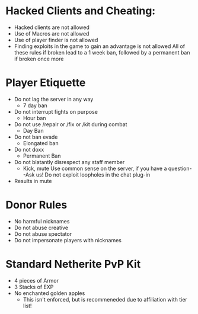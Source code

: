 # Hacked Clients and Cheating:
- Hacked clients are not allowed
- Use of Macros are not allowed
- Use of player finder is not allowed
- Finding exploits in the game to gain an advantage is not allowed 
All of these rules if broken lead to a 1 week ban, followed by a permanent ban if broken once more
  
# Player Etiquette
- Do not lag the server in any way
    - 7 day ban
- Do not interrupt fights on purpose
    - Hour ban
- Do not use /repair or /fix or /kit during combat
    - Day Ban
- Do not ban evade
    - Elongated ban
- Do not doxx
    - Permanent Ban
- Do not blatantly disrespect any staff member
    - Kick, mute
Use common sense on the server, if you have a question--Ask us!
Do not exploit loopholes in the chat plug-in
- Results in mute
        
# Donor Rules
- No harmful nicknames
- Do not abuse creative
- Do not abuse spectator
- Do not impersonate players with nicknames
    
# Standard Netherite PvP Kit
- 4 pieces of Armor
- 3 Stacks of EXP
- No enchanted golden apples
    - This isn't enforced, but is recommeneded due to affiliation with tier list!
